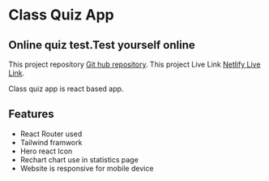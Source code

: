 # Class Quiz App
## Online quiz test.Test yourself online

This project repository [Git hub repository](https://github.com/programming-hero-web-course2/b6-quiz-crackerz-muhib95).
This project Live Link [Netlify Live Link](https://stirring-dragon-06990d.netlify.app/).

Class quiz app is react based app.


## Features

- React Router used
- Tailwind framwork
- Hero react Icon
- Rechart chart use in statistics page
- Website is responsive for mobile device
